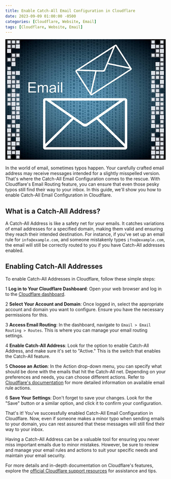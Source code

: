 ```yaml
---
title: Enable Catch-All Email Configuration in Cloudflare
date: 2023-09-09 01:00:00 -0500
categories: [Cloudflare, Website, Email]
tags: [Cloudflare, Website, Email]
---
```


![Enable Catch-All Email Configuration in Cloudflare](/assets/img/posts/2023/cloudflare_catchall_address/cloudflare_catchall_address.jpg)


In the world of email, sometimes typos happen. Your carefully crafted email address may receive messages intended for a slightly misspelled version. That's where the Catch-All Email Configuration comes to the rescue. With Cloudflare's Email Routing feature, you can ensure that even those pesky typos still find their way to your inbox. In this guide, we'll show you how to enable Catch-All Email Configuration in Cloudflare.

## What is a Catch-All Address?

A Catch-All Address is like a safety net for your emails. It catches variations of email addresses for a specified domain, making them valid and ensuring they reach their intended destination. For instance, if you've set up an email rule for `info@example.com`, and someone mistakenly types `ifno@example.com`, the email will still be correctly routed to you if you have Catch-All addresses enabled.

## Enabling Catch-All Addresses

To enable Catch-All Addresses in Cloudflare, follow these simple steps:

1 **Log in to Your Cloudflare Dashboard**: Open your web browser and log in to the [Cloudflare dashboard](https://dash.cloudflare.com/).

2 **Select Your Account and Domain**: Once logged in, select the appropriate account and domain you want to configure. Ensure you have the necessary permissions for this.

3 **Access Email Routing**: In the dashboard, navigate to `Email > Email Routing > Routes`. This is where you can manage your email routing settings.

4 **Enable Catch-All Address**: Look for the option to enable Catch-All Address, and make sure it's set to "Active." This is the switch that enables the Catch-All feature.

5 **Choose an Action**: In the Action drop-down menu, you can specify what should be done with the emails that hit the Catch-All net. Depending on your preferences and needs, you can choose different actions. Refer to [Cloudflare's documentation](https://developers.cloudflare.com/email-routing/setup/email-routing-addresses/) for more detailed information on available email rule actions.

6 **Save Your Settings**: Don't forget to save your changes. Look for the "Save" button or a similar option, and click it to confirm your configuration.

That's it! You've successfully enabled Catch-All Email Configuration in Cloudflare. Now, even if someone makes a minor typo when sending emails to your domain, you can rest assured that these messages will still find their way to your inbox.

Having a Catch-All Address can be a valuable tool for ensuring you never miss important emails due to minor mistakes. However, be sure to review and manage your email rules and actions to suit your specific needs and maintain your email security.

For more details and in-depth documentation on Cloudflare's features, explore the [official Cloudflare support resources](https://support.cloudflare.com/hc/en-us) for assistance and tips.
